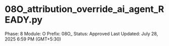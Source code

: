 # 08O_attribution_override_ai_agent_READY.py

Phase: 8
Module: O
Prefix: 08O_
Status: Approved
Last Updated: July 28, 2025 6:59 PM (GMT+5:30)
